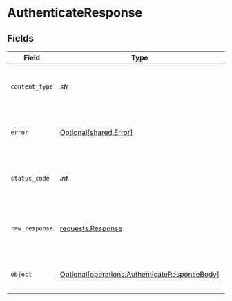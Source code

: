 # AuthenticateResponse


## Fields

| Field                                                                                                | Type                                                                                                 | Required                                                                                             | Description                                                                                          |
| ---------------------------------------------------------------------------------------------------- | ---------------------------------------------------------------------------------------------------- | ---------------------------------------------------------------------------------------------------- | ---------------------------------------------------------------------------------------------------- |
| `content_type`                                                                                       | *str*                                                                                                | :heavy_check_mark:                                                                                   | HTTP response content type for this operation                                                        |
| `error`                                                                                              | [Optional[shared.Error]](../../models/shared/error.md)                                               | :heavy_minus_sign:                                                                                   | An unknown error occurred interacting with the API.                                                  |
| `status_code`                                                                                        | *int*                                                                                                | :heavy_check_mark:                                                                                   | HTTP response status code for this operation                                                         |
| `raw_response`                                                                                       | [requests.Response](https://requests.readthedocs.io/en/latest/api/#requests.Response)                | :heavy_minus_sign:                                                                                   | Raw HTTP response; suitable for custom response parsing                                              |
| `object`                                                                                             | [Optional[operations.AuthenticateResponseBody]](../../models/operations/authenticateresponsebody.md) | :heavy_minus_sign:                                                                                   | The api key to use for authenticated endpoints.                                                      |